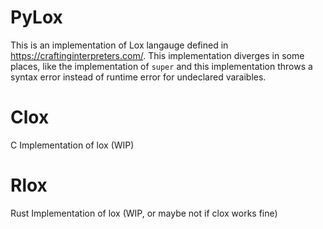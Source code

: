 # PyLox
This is an implementation of Lox langauge defined in https://craftinginterpreters.com/. This implementation diverges in some places, like the implementation of `super` and this implementation throws a syntax error instead of runtime error for undeclared varaibles.


# Clox
C Implementation of lox (WIP)

# Rlox
Rust Implementation of lox (WIP, or maybe not if clox works fine)
